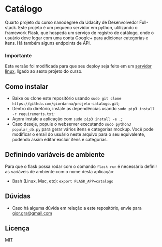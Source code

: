 # Catálogo
Quarto projeto do curso nanodegree da Udacity de Desenvolvedor Full-stack.
Este projeto é um pequeno servidor em python, utilizando o framework Flask, que hospeda um serviço de registro de catálogo, onde o usuário deve logar com uma conta Google+ para adicionar categorias e itens. Há também alguns endpoints de API.

### Importante
Esta versão foi modificada para que seu deploy seja feito em um [servidor linux](https://github.com/giordanna/projeto-deploy-linux), ligado ao sexto projeto do curso.

## Como instalar
- Baixe ou clone este repositório usando `sudo git clone https://github.com/giordanna/projeto-catalogo.git`;
- Dentro do diretório, instale as dependências usando `sudo pip3 install -r requirements.txt`;
- Agora instale a aplicação com `sudo pip3 install -e .`;
- Caso deseje, popule o webserver executando `sudo python3 popular_db.py` para gerar vários itens e categorias mockup. Você pode modificar o email do usuário neste arquivo para o seu equivalente, podendo assim editar excluir itens e categorias.

## Definindo variáveis de ambiente
Para que o flask possa rodar com o comando `flask run` é necessário definir as variáveis de ambiente com o nome desta aplicação:
- Bash (Linux, Mac, etc): `export FLASK_APP=catalogo`

## Dúvidas
 - Caso há alguma dúvida em relação a este repositório, envie para gior.grs@gmail.com

## Licença
[MIT](LICENSE)
